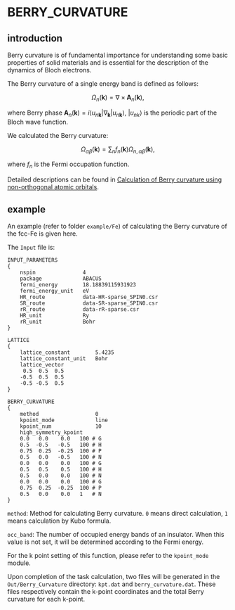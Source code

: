 # BERRY_CURVATURE

## introduction

Berry curvature is of fundamental importance for understanding some basic properties of solid materials and is essential for the description of the dynamics of Bloch electrons.

The Berry curvature of a single energy band is defined as follows:

$$
\Omega_n(\mathbf{k}) = \nabla \times \mathbf{A}_{n}(\mathbf{k}),
$$ 

where Berry phase $\mathbf{A}_{n}(\mathbf{k}) = i \langle u_{n\mathbf{k}}|\nabla_{\mathbf{k}}|u_{n\mathbf{k}}\rangle$, $|u_{n\mathbf{}k}\rangle$ is the periodic part of the Bloch wave function.

We calculated the Berry curvature:

$$
\Omega_{\alpha\beta}(\mathbf{k}) = \sum_{n} f_n(\mathbf{k}) \Omega_{n, \alpha\beta}(\mathbf{k}),
$$ 

where $f_n$ is the Fermi occupation function.

Detailed descriptions can be found in [Calculation of Berry curvature using non-orthogonal atomic orbitals](https://doi.org/10.1088/1361-648X/ac05e5).

## example

An example (refer to folder `example/Fe`) of calculating the Berry curvature of the fcc-Fe is given here.

The `Input` file is:

```
INPUT_PARAMETERS
{
    nspin               4
    package             ABACUS
    fermi_energy        18.18839115931923
    fermi_energy_unit   eV
    HR_route            data-HR-sparse_SPIN0.csr
    SR_route            data-SR-sparse_SPIN0.csr
    rR_route            data-rR-sparse.csr
    HR_unit             Ry
    rR_unit             Bohr
}

LATTICE
{
    lattice_constant        5.4235
    lattice_constant_unit   Bohr
    lattice_vector
     0.5  0.5  0.5
    -0.5  0.5  0.5
    -0.5 -0.5  0.5
}

BERRY_CURVATURE
{
    method                  0
    kpoint_mode             line
    kpoint_num              10
    high_symmetry_kpoint
    0.0   0.0    0.0   100 # G
    0.5  -0.5   -0.5   100 # H
    0.75  0.25  -0.25  100 # P
    0.5   0.0   -0.5   100 # N
    0.0   0.0    0.0   100 # G
    0.5   0.5    0.5   100 # H
    0.5   0.0    0.0   100 # N
    0.0   0.0    0.0   100 # G
    0.75  0.25  -0.25  100 # P
    0.5   0.0    0.0   1   # N
}
```

`method`: Method for calculating Berry curvature. `0` means direct calculation, `1` means calculation by Kubo formula.

`occ_band`: The number of occupied energy bands of an insulator. When this value is not set, it will be determined according to the Fermi energy.

For the k point setting of this function, please refer to the `kpoint_mode` module.

Upon completion of the task calculation, two files will be generated in the `Out/Berry_Curvature` directory: `kpt.dat` and `berry_curvature.dat`. These files respectively contain the k-point coordinates and the total Berry curvature for each k-point.
